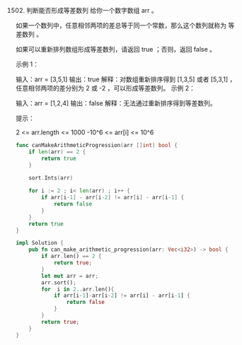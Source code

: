 
1502. 判断能否形成等差数列
给你一个数字数组 arr 。

如果一个数列中，任意相邻两项的差总等于同一个常数，那么这个数列就称为 等差数列 。

如果可以重新排列数组形成等差数列，请返回 true ；否则，返回 false 。

 

示例 1：

输入：arr = [3,5,1]
输出：true
解释：对数组重新排序得到 [1,3,5] 或者 [5,3,1] ，任意相邻两项的差分别为 2 或 -2 ，可以形成等差数列。
示例 2：

输入：arr = [1,2,4]
输出：false
解释：无法通过重新排序得到等差数列。
 

提示：

2 <= arr.length <= 1000
-10^6 <= arr[i] <= 10^6

```go
func canMakeArithmeticProgression(arr []int) bool {
    if len(arr) == 2 {
        return true
    }
    
    sort.Ints(arr)

    for i := 2 ; i< len(arr) ; i++ {
        if arr[i-1] - arr[i-2] != arr[i] - arr[i-1] {
            return false
        }
    }
    return true
}
```

```rust
impl Solution {
    pub fn can_make_arithmetic_progression(arr: Vec<i32>) -> bool {
        if arr.len() == 2 {
            return true;
        }
        let mut arr = arr;
        arr.sort();
        for  i in 2..arr.len(){
            if arr[i-1]-arr[i-2] != arr[i] - arr[i-1] {
                return false
            }
        }
        return true;
    }
}
```
